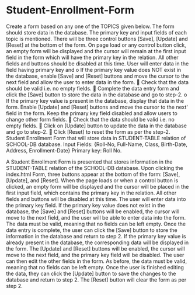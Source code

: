# Student-Enrollment-Form
Create a form based on any one of the TOPICS given below. The form should store data in the database. The primary key and input fields of each topic is mentioned.
There will be three control buttons [Save], [Update] and [Reset] at the bottom of the form. On page load or any control button click, an empty form will be displayed and the cursor will remain at the first input field in the form which will have the primary key in the relation. All other fields and buttons should be disabled at this time.
User will enter data in the field having primary key and
o If the primary key value does NOT exist in the database, enable [Save] and [Reset] buttons and move the cursor to the next field and allow the user to enter data in the form.
 Check that the data should be valid i.e. no empty fields.
 Complete the data entry form and click the [Save] button to store the data in the database and go to step-2.
o If the primary key value is present in the database, display that data in the form. Enable [Update] and [Reset] buttons and move the cursor to the next' field in the form. Keep the primary key field disabled and allow users to change other form fields.
 Check that the data should be valid i.e. no empty fields.
 Click on [Update] button to update the data in the database and go to step-2.
 Click [Reset] to reset the form as per the step-2.
Student Enrollment Form that will store data in STUDENT-TABLE relation of SCHOOL-DB database.
Input Fields: {Roll-No, Full-Name, Class, Birth-Date, Address, Enrollment-Date}
Primary key: Roll No.



A Student Enrollment Form is presented that stores information in the STUDENT-TABLE relation of the SCHOOL-DB database. Upon clicking the index.html Form, three buttons appear at the bottom of the form: [Save], [Update], and [Reset]. When the page loads or when a control button is clicked, an empty form will be displayed and the cursor will be placed in the first input field, which contains the primary key in the relation. All other fields and buttons will be disabled at this time. The user will enter data into the primary key field. If the primary key value does not exist in the database, the [Save] and [Reset] buttons will be enabled, the cursor will move to the next field, and the user will be able to enter data into the form. The data must be valid, meaning that no fields can be left empty. Once the data entry is complete, the user can click the [Save] button to store the information in the database and return to step 2. If the primary key value is already present in the database, the corresponding data will be displayed in the form. The [Update] and [Reset] buttons will be enabled, the cursor will move to the next field, and the primary key field will be disabled. The user can then edit the other fields in the form. As before, the data must be valid, meaning that no fields can be left empty. Once the user is finished editing the data, they can click the [Update] button to save the changes to the database and return to step 2. The [Reset] button will clear the form as per step 2.





